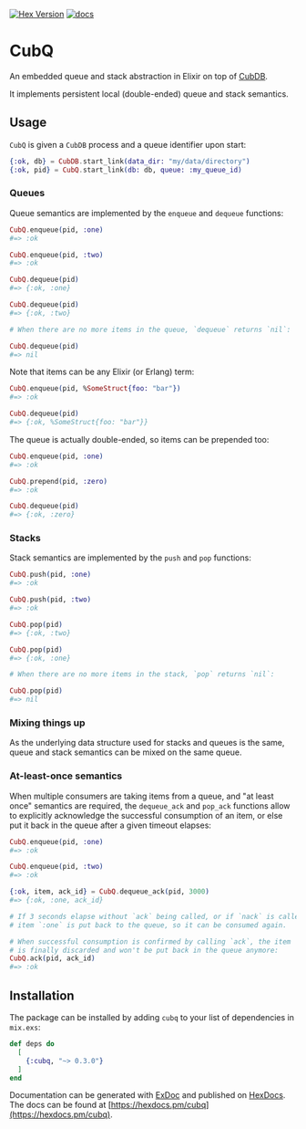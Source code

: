 [![Hex Version](https://img.shields.io/hexpm/v/cubq.svg)](https://hex.pm/packages/cubq) [![docs](https://img.shields.io/badge/docs-hexpm-blue.svg)](https://hexdocs.pm/cubq/)

# CubQ

An embedded queue and stack abstraction in Elixir on top of
[CubDB](https://github.com/lucaong/cubdb).

It implements persistent local (double-ended) queue and stack semantics.

## Usage

`CubQ` is given a `CubDB` process and a queue identifier upon start:

```elixir
{:ok, db} = CubDB.start_link(data_dir: "my/data/directory")
{:ok, pid} = CubQ.start_link(db: db, queue: :my_queue_id)
```

### Queues

Queue semantics are implemented by the `enqueue` and `dequeue` functions:

```elixir
CubQ.enqueue(pid, :one)
#=> :ok

CubQ.enqueue(pid, :two)
#=> :ok

CubQ.dequeue(pid)
#=> {:ok, :one}

CubQ.dequeue(pid)
#=> {:ok, :two}

# When there are no more items in the queue, `dequeue` returns `nil`:

CubQ.dequeue(pid)
#=> nil
```

Note that items can be any Elixir (or Erlang) term:

```elixir
CubQ.enqueue(pid, %SomeStruct{foo: "bar"})
#=> :ok

CubQ.dequeue(pid)
#=> {:ok, %SomeStruct{foo: "bar"}}
```

The queue is actually double-ended, so items can be prepended too:

```elixir
CubQ.enqueue(pid, :one)
#=> :ok

CubQ.prepend(pid, :zero)
#=> :ok

CubQ.dequeue(pid)
#=> {:ok, :zero}
```

### Stacks

Stack semantics are implemented by the `push` and `pop` functions:

```elixir
CubQ.push(pid, :one)
#=> :ok

CubQ.push(pid, :two)
#=> :ok

CubQ.pop(pid)
#=> {:ok, :two}

CubQ.pop(pid)
#=> {:ok, :one}

# When there are no more items in the stack, `pop` returns `nil`:

CubQ.pop(pid)
#=> nil
```

### Mixing things up

As the underlying data structure used for stacks and queues is the same, queue
and stack semantics can be mixed on the same queue.

### At-least-once semantics

When multiple consumers are taking items from a queue, and "at least once"
semantics are required, the `dequeue_ack` and `pop_ack` functions allow to
explicitly acknowledge the successful consumption of an item, or else put it
back in the queue after a given timeout elapses:

```elixir
CubQ.enqueue(pid, :one)
#=> :ok

CubQ.enqueue(pid, :two)
#=> :ok

{:ok, item, ack_id} = CubQ.dequeue_ack(pid, 3000)
#=> {:ok, :one, ack_id}

# If 3 seconds elapse without `ack` being called, or if `nack` is called, the
# item `:one` is put back to the queue, so it can be consumed again.

# When successful consumption is confirmed by calling `ack`, the item
# is finally discarded and won't be put back in the queue anymore:
CubQ.ack(pid, ack_id)
#=> :ok
```

## Installation

The package can be installed by adding `cubq` to your list of dependencies in
`mix.exs`:

```elixir
def deps do
  [
    {:cubq, "~> 0.3.0"}
  ]
end
```

Documentation can be generated with
[ExDoc](https://github.com/elixir-lang/ex_doc) and published on
[HexDocs](https://hexdocs.pm). The docs can be found at
[https://hexdocs.pm/cubq](https://hexdocs.pm/cubq).
